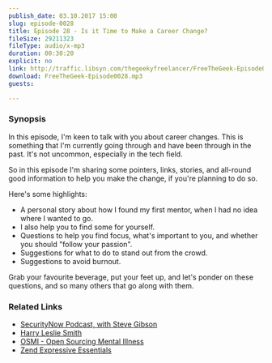 ```yaml
---
publish_date: 03.10.2017 15:00
slug: episode-0028
title: Episode 28 - Is it Time to Make a Career Change?
fileSize: 29211323
fileType: audio/x-mp3
duration: 00:30:20
explicit: no
link: http://traffic.libsyn.com/thegeekyfreelancer/FreeTheGeek-Episode0028.mp3
download: FreeTheGeek-Episode0028.mp3
guests:

---
```

### Synopsis

In this episode, I'm keen to talk with you about career changes. This is something that I'm currently going through and have been through in the past. It's not uncommon, especially in the tech field.

So in this episode I'm sharing some pointers, links, stories, and all-round good information to help you make the change, if you're planning to do so.

Here's some highlights:

- A personal story about how I found my first mentor, when I had no idea where I wanted to go.
- I also help you to find some for yourself.
- Questions to help you find focus, what's important to you, and whether you should "follow your passion".
- Suggestions for what to do to stand out from the crowd.
- Suggestions to avoid burnout.

Grab your favourite beverage, put your feet up, and let's ponder on these questions, and so many others that go along with them.

### Related Links

- [SecurityNow Podcast, with Steve Gibson](https://twit.tv/shows/security-now)
- [Harry Leslie Smith](https://www.theguardian.com/profile/harry-leslie-smith)
- [OSMI - Open Sourcing Mental Illness](https://osmihelp.org)
- [Zend Expressive Essentials](https://www.masterzendframework.com/zend-expressive-essentials/)

